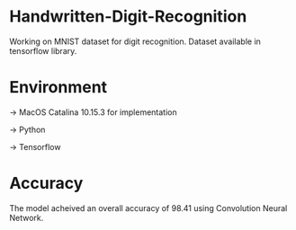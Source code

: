 # Handwritten-Digit-Recognition
Working on MNIST dataset for digit recognition. Dataset available in tensorflow library.
# Environment
-> MacOS Catalina 10.15.3 for implementation

-> Python 

-> Tensorflow
# Accuracy
The model acheived an overall accuracy of 98.41 using Convolution Neural Network.
